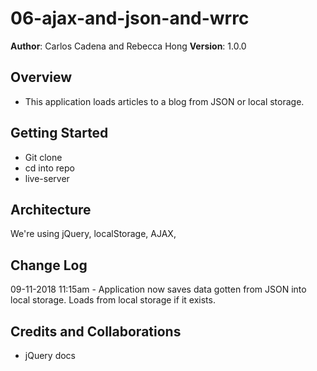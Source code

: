 # 06-ajax-and-json-and-wrrc

**Author**: Carlos Cadena and Rebecca Hong
**Version**: 1.0.0 
## Overview
- This application loads articles to a blog from JSON or local storage.

## Getting Started
- Git clone
- cd into repo
- live-server

## Architecture
We're using jQuery, localStorage, AJAX,

## Change Log

09-11-2018 11:15am - Application now saves data gotten from JSON into local storage. Loads from local storage if it exists.

## Credits and Collaborations
- jQuery docs
